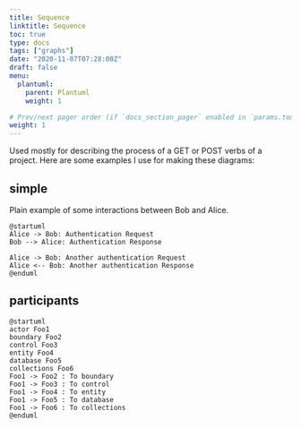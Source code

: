 ```yaml
---
title: Sequence
linktitle: Sequence
toc: true
type: docs
tags: ["graphs"]
date: "2020-11-07T07:28:00Z"
draft: false
menu:
  plantuml:
    parent: Plantuml
    weight: 1

# Prev/next pager order (if `docs_section_pager` enabled in `params.toml`)
weight: 1
---
```


Used mostly for describing the process of a GET or POST verbs of a project.
Here are some examples I use for making these diagrams:

## simple

Plain example of some interactions between Bob and Alice.

```plantuml
@startuml
Alice -> Bob: Authentication Request
Bob --> Alice: Authentication Response

Alice -> Bob: Another authentication Request
Alice <-- Bob: Another authentication Response
@enduml
```

## participants

```plantuml
@startuml
actor Foo1
boundary Foo2
control Foo3
entity Foo4
database Foo5
collections Foo6
Foo1 -> Foo2 : To boundary
Foo1 -> Foo3 : To control
Foo1 -> Foo4 : To entity
Foo1 -> Foo5 : To database
Foo1 -> Foo6 : To collections
@enduml
```
